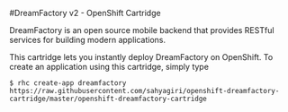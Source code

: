 
#DreamFactory v2 - OpenShift Cartridge

DreamFactory is an open source mobile backend that provides RESTful services for building modern applications.

This cartridge lets you instantly deploy DreamFactory on OpenShift. To create an application using this cartridge, simply type

    $ rhc create-app dreamfactory https://raw.githubusercontent.com/sahyagiri/openshift-dreamfactory-cartridge/master/openshift-dreamfactory-cartridge


